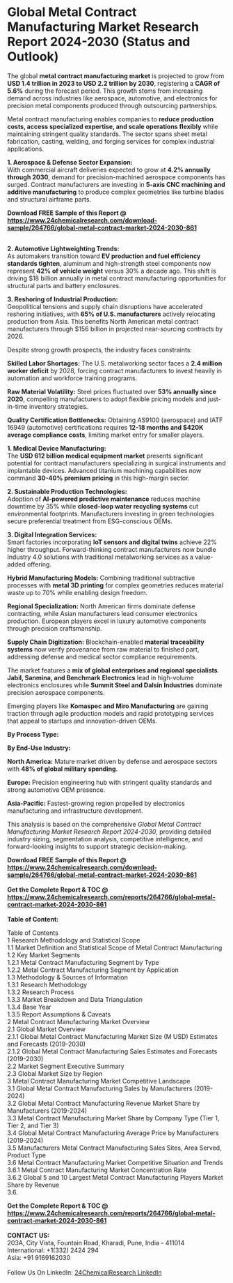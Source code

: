 <h1>Global Metal Contract Manufacturing Market Research Report 2024-2030 (Status and Outlook)</h1><p>The global <strong>metal contract manufacturing market</strong> is projected to grow from <strong>USD 1.4 trillion in 2023 to USD 2.2 trillion by 2030</strong>, registering a <strong>CAGR of 5.6%</strong> during the forecast period. This growth stems from increasing demand across industries like aerospace, automotive, and electronics for precision metal components produced through outsourcing partnerships.</p><p>Metal contract manufacturing enables companies to <strong>reduce production costs, access specialized expertise, and scale operations flexibly</strong> while maintaining stringent quality standards. The sector spans sheet metal fabrication, casting, welding, and forging services for complex industrial applications.</p><p><strong>1. Aerospace &amp; Defense Sector Expansion:</strong><br>
With commercial aircraft deliveries expected to grow at <strong>4.2% annually through 2030</strong>, demand for precision-machined aerospace components has surged. Contract manufacturers are investing in <strong>5-axis CNC machining and additive manufacturing</strong> to produce complex geometries like turbine blades and structural airframe parts.</p><div><b>Download FREE Sample of this Report @ 
            <a href="https://www.24chemicalresearch.com/download-sample/264766/global-metal-contract-market-2024-2030-861">
            https://www.24chemicalresearch.com/download-sample/264766/global-metal-contract-market-2024-2030-861</a></b></div><br><p><strong>2. Automotive Lightweighting Trends:</strong><br>
As automakers transition toward <strong>EV production and fuel efficiency standards tighten</strong>, aluminum and high-strength steel components now represent <strong>42% of vehicle weight</strong> versus 30% a decade ago. This shift is driving $18 billion annually in metal contract manufacturing opportunities for structural parts and battery enclosures.</p><p><strong>3. Reshoring of Industrial Production:</strong><br>
Geopolitical tensions and supply chain disruptions have accelerated reshoring initiatives, with <strong>65% of U.S. manufacturers</strong> actively relocating production from Asia. This benefits North American metal contract manufacturers through $156 billion in projected near-sourcing contracts by 2026.</p><p>Despite strong growth prospects, the industry faces constraints:</p><p><strong>Skilled Labor Shortages:</strong> The U.S. metalworking sector faces a <strong>2.4 million worker deficit</strong> by 2028, forcing contract manufacturers to invest heavily in automation and workforce training programs.</p><p><strong>Raw Material Volatility:</strong> Steel prices fluctuated over <strong>53% annually since 2020</strong>, compelling manufacturers to adopt flexible pricing models and just-in-time inventory strategies.</p><p><strong>Quality Certification Bottlenecks:</strong> Obtaining AS9100 (aerospace) and IATF 16949 (automotive) certifications requires <strong>12-18 months and $420K average compliance costs</strong>, limiting market entry for smaller players.</p><p><strong>1. Medical Device Manufacturing:</strong><br>
The <strong>USD 612 billion medical equipment market</strong> presents significant potential for contract manufacturers specializing in surgical instruments and implantable devices. Advanced titanium machining capabilities now command <strong>30-40% premium pricing</strong> in this high-margin sector.</p><p><strong>2. Sustainable Production Technologies:</strong><br>
Adoption of <strong>AI-powered predictive maintenance</strong> reduces machine downtime by 35% while <strong>closed-loop water recycling systems</strong> cut environmental footprints. Manufacturers investing in green technologies secure preferential treatment from ESG-conscious OEMs.</p><p><strong>3. Digital Integration Services:</strong><br>
Smart factories incorporating <strong>IoT sensors and digital twins</strong> achieve 22% higher throughput. Forward-thinking contract manufacturers now bundle Industry 4.0 solutions with traditional metalworking services as a value-added offering.</p><p><strong>Hybrid Manufacturing Models:</strong> Combining traditional subtractive processes with <strong>metal 3D printing</strong> for complex geometries reduces material waste up to 70% while enabling design freedom.</p><p><strong>Regional Specialization:</strong> North American firms dominate defense contracting, while Asian manufacturers lead consumer electronics production. European players excel in luxury automotive components through precision craftsmanship.</p><p><strong>Supply Chain Digitization:</strong> Blockchain-enabled <strong>material traceability systems</strong> now verify provenance from raw material to finished part, addressing defense and medical sector compliance requirements.</p><p>The market features a <strong>mix of global enterprises and regional specialists</strong>. <strong>Jabil, Sanmina, and Benchmark Electronics</strong> lead in high-volume electronics enclosures while <strong>Summit Steel and Dalsin Industries</strong> dominate precision aerospace components.</p><p>Emerging players like <strong>Komaspec and Miro Manufacturing</strong> are gaining traction through agile production models and rapid prototyping services that appeal to startups and innovation-driven OEMs.</p><p><strong>By Process Type:</strong></p><p><strong>By End-Use Industry:</strong></p><p><strong>North America:</strong> Mature market driven by defense and aerospace sectors with <strong>48% of global military spending</strong>.</p><p><strong>Europe:</strong> Precision engineering hub with stringent quality standards and strong automotive OEM presence.</p><p><strong>Asia-Pacific:</strong> Fastest-growing region propelled by electronics manufacturing and infrastructure development.</p><p>This analysis is based on the comprehensive <em>Global Metal Contract Manufacturing Market Research Report 2024-2030</em>, providing detailed industry sizing, segmentation analysis, competitive intelligence, and forward-looking insights to support strategic decision-making.</p><div><b>Download FREE Sample of this Report @ 
            <a href="https://www.24chemicalresearch.com/download-sample/264766/global-metal-contract-market-2024-2030-861">
            https://www.24chemicalresearch.com/download-sample/264766/global-metal-contract-market-2024-2030-861</a></b></div><br><div><b>Get the Complete Report & TOC @ 
            <a href="https://www.24chemicalresearch.com/reports/264766/global-metal-contract-market-2024-2030-861">
            https://www.24chemicalresearch.com/reports/264766/global-metal-contract-market-2024-2030-861</a></b></div><br>
            <b>Table of Content:</b><p>Table of Contents<br />
1 Research Methodology and Statistical Scope<br />
1.1 Market Definition and Statistical Scope of Metal Contract Manufacturing<br />
1.2 Key Market Segments<br />
1.2.1 Metal Contract Manufacturing Segment by Type<br />
1.2.2 Metal Contract Manufacturing Segment by Application<br />
1.3 Methodology & Sources of Information<br />
1.3.1 Research Methodology<br />
1.3.2 Research Process<br />
1.3.3 Market Breakdown and Data Triangulation<br />
1.3.4 Base Year<br />
1.3.5 Report Assumptions & Caveats<br />
2 Metal Contract Manufacturing Market Overview<br />
2.1 Global Market Overview<br />
2.1.1 Global Metal Contract Manufacturing Market Size (M USD) Estimates and Forecasts (2019-2030)<br />
2.1.2 Global Metal Contract Manufacturing Sales Estimates and Forecasts (2019-2030)<br />
2.2 Market Segment Executive Summary<br />
2.3 Global Market Size by Region<br />
3 Metal Contract Manufacturing Market Competitive Landscape<br />
3.1 Global Metal Contract Manufacturing Sales by Manufacturers (2019-2024)<br />
3.2 Global Metal Contract Manufacturing Revenue Market Share by Manufacturers (2019-2024)<br />
3.3 Metal Contract Manufacturing Market Share by Company Type (Tier 1, Tier 2, and Tier 3)<br />
3.4 Global Metal Contract Manufacturing Average Price by Manufacturers (2019-2024)<br />
3.5 Manufacturers Metal Contract Manufacturing Sales Sites, Area Served, Product Type<br />
3.6 Metal Contract Manufacturing Market Competitive Situation and Trends<br />
3.6.1 Metal Contract Manufacturing Market Concentration Rate<br />
3.6.2 Global 5 and 10 Largest Metal Contract Manufacturing Players Market Share by Revenue<br />
3.6.</p><div><b>Get the Complete Report & TOC @ 
            <a href="https://www.24chemicalresearch.com/reports/264766/global-metal-contract-market-2024-2030-861">
            https://www.24chemicalresearch.com/reports/264766/global-metal-contract-market-2024-2030-861</a></b></div><br><b>CONTACT US:</b><br>
            203A, City Vista, Fountain Road, Kharadi, Pune, India - 411014<br>
            International: +1(332) 2424 294<br>
            Asia: +91 9169162030 <br><br>
            Follow Us On LinkedIn: <a href="https://www.linkedin.com/company/24chemicalresearch/">24ChemicalResearch LinkedIn</a>